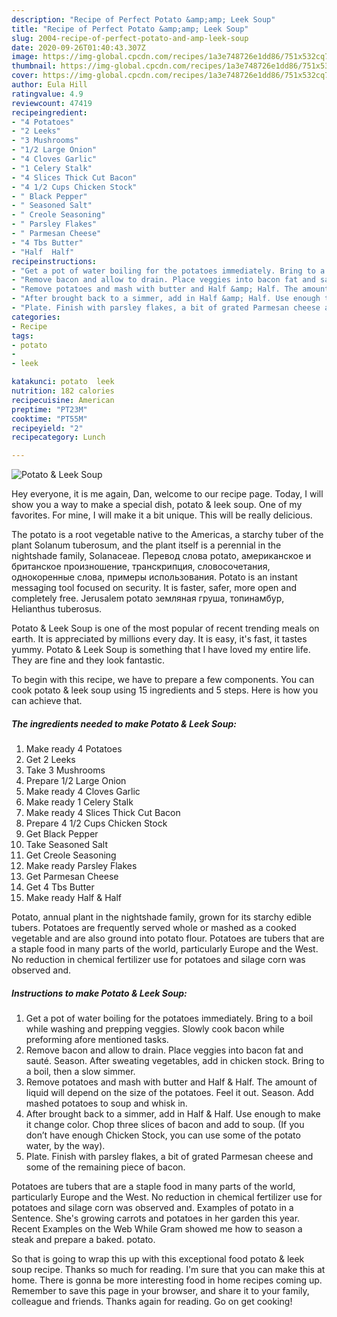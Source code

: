 ```yaml
---
description: "Recipe of Perfect Potato &amp;amp; Leek Soup"
title: "Recipe of Perfect Potato &amp;amp; Leek Soup"
slug: 2004-recipe-of-perfect-potato-and-amp-leek-soup
date: 2020-09-26T01:40:43.307Z
image: https://img-global.cpcdn.com/recipes/1a3e748726e1dd86/751x532cq70/potato-leek-soup-recipe-main-photo.jpg
thumbnail: https://img-global.cpcdn.com/recipes/1a3e748726e1dd86/751x532cq70/potato-leek-soup-recipe-main-photo.jpg
cover: https://img-global.cpcdn.com/recipes/1a3e748726e1dd86/751x532cq70/potato-leek-soup-recipe-main-photo.jpg
author: Eula Hill
ratingvalue: 4.9
reviewcount: 47419
recipeingredient:
- "4 Potatoes"
- "2 Leeks"
- "3 Mushrooms"
- "1/2 Large Onion"
- "4 Cloves Garlic"
- "1 Celery Stalk"
- "4 Slices Thick Cut Bacon"
- "4 1/2 Cups Chicken Stock"
- " Black Pepper"
- " Seasoned Salt"
- " Creole Seasoning"
- " Parsley Flakes"
- " Parmesan Cheese"
- "4 Tbs Butter"
- "Half  Half"
recipeinstructions:
- "Get a pot of water boiling for the potatoes immediately. Bring to a boil while washing and prepping veggies. Slowly cook bacon while preforming afore mentioned tasks."
- "Remove bacon and allow to drain. Place veggies into bacon fat and sauté. Season. After sweating vegetables, add in chicken stock. Bring to a boil, then a slow simmer."
- "Remove potatoes and mash with butter and Half &amp; Half. The amount of liquid will depend on the size of the potatoes. Feel it out. Season. Add mashed potatoes to soup and whisk in."
- "After brought back to a simmer, add in Half &amp; Half. Use enough to make it change color. Chop three slices of bacon and add to soup. (If you don’t have enough Chicken Stock, you can use some of the potato water, by the way)."
- "Plate. Finish with parsley flakes, a bit of grated Parmesan cheese and some of the remaining piece of bacon."
categories:
- Recipe
tags:
- potato
- 
- leek

katakunci: potato  leek 
nutrition: 182 calories
recipecuisine: American
preptime: "PT23M"
cooktime: "PT55M"
recipeyield: "2"
recipecategory: Lunch

---
```



![Potato &amp; Leek Soup](https://img-global.cpcdn.com/recipes/1a3e748726e1dd86/751x532cq70/potato-leek-soup-recipe-main-photo.jpg)

Hey everyone, it is me again, Dan, welcome to our recipe page. Today, I will show you a way to make a special dish, potato &amp; leek soup. One of my favorites. For mine, I will make it a bit unique. This will be really delicious.

The potato is a root vegetable native to the Americas, a starchy tuber of the plant Solanum tuberosum, and the plant itself is a perennial in the nightshade family, Solanaceae. Перевод слова potato, американское и британское произношение, транскрипция, словосочетания, однокоренные слова, примеры использования. Potato is an instant messaging tool focused on security. It is faster, safer, more open and completely free. Jerusalem potato земляная груша, топинамбур, Helianthus tuberosus.

Potato &amp; Leek Soup is one of the most popular of recent trending meals on earth. It is appreciated by millions every day. It is easy, it's fast, it tastes yummy. Potato &amp; Leek Soup is something that I have loved my entire life. They are fine and they look fantastic.


To begin with this recipe, we have to prepare a few components. You can cook potato &amp; leek soup using 15 ingredients and 5 steps. Here is how you can achieve that.

<!--inarticleads1-->

##### The ingredients needed to make Potato &amp; Leek Soup:

1. Make ready 4 Potatoes
1. Get 2 Leeks
1. Take 3 Mushrooms
1. Prepare 1/2 Large Onion
1. Make ready 4 Cloves Garlic
1. Make ready 1 Celery Stalk
1. Make ready 4 Slices Thick Cut Bacon
1. Prepare 4 1/2 Cups Chicken Stock
1. Get  Black Pepper
1. Take  Seasoned Salt
1. Get  Creole Seasoning
1. Make ready  Parsley Flakes
1. Get  Parmesan Cheese
1. Get 4 Tbs Butter
1. Make ready Half &amp; Half


Potato, annual plant in the nightshade family, grown for its starchy edible tubers. Potatoes are frequently served whole or mashed as a cooked vegetable and are also ground into potato flour. Potatoes are tubers that are a staple food in many parts of the world, particularly Europe and the West. No reduction in chemical fertilizer use for potatoes and silage corn was observed and. 

<!--inarticleads2-->

##### Instructions to make Potato &amp; Leek Soup:

1. Get a pot of water boiling for the potatoes immediately. Bring to a boil while washing and prepping veggies. Slowly cook bacon while preforming afore mentioned tasks.
1. Remove bacon and allow to drain. Place veggies into bacon fat and sauté. Season. After sweating vegetables, add in chicken stock. Bring to a boil, then a slow simmer.
1. Remove potatoes and mash with butter and Half &amp; Half. The amount of liquid will depend on the size of the potatoes. Feel it out. Season. Add mashed potatoes to soup and whisk in.
1. After brought back to a simmer, add in Half &amp; Half. Use enough to make it change color. Chop three slices of bacon and add to soup. (If you don’t have enough Chicken Stock, you can use some of the potato water, by the way).
1. Plate. Finish with parsley flakes, a bit of grated Parmesan cheese and some of the remaining piece of bacon.


Potatoes are tubers that are a staple food in many parts of the world, particularly Europe and the West. No reduction in chemical fertilizer use for potatoes and silage corn was observed and. Examples of potato in a Sentence. She&#39;s growing carrots and potatoes in her garden this year. Recent Examples on the Web While Gram showed me how to season a steak and prepare a baked. potato. 

So that is going to wrap this up with this exceptional food potato &amp; leek soup recipe. Thanks so much for reading. I'm sure that you can make this at home. There is gonna be more interesting food in home recipes coming up. Remember to save this page in your browser, and share it to your family, colleague and friends. Thanks again for reading. Go on get cooking!
